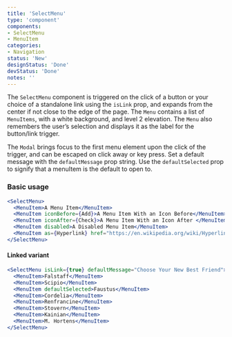 ```yaml
---
title: 'SelectMenu'
type: 'component'
components:
- SelectMenu
- MenuItem
categories:
- Navigation
status: 'New'
designStatus: 'Done'
devStatus: 'Done'
notes: ''
---
```


The ``SelectMenu`` component is triggered on the click of a button or your choice of a standalone link using the `isLink` prop, and expands from the center if not close to the edge of the page. The ``Menu`` contains a list of ``MenuItems``, with a white background, and level 2 elevation. The ``Menu`` also remembers the user’s selection and displays it as the label for the button/link trigger.

The ``Modal`` brings focus to the first menu element upon the click of the trigger, and can be escaped on click away or key press. Set a default message with the `defaultMessage` prop string. Use the `defaultSelected` prop to signify that a menuItem is the default to open to.

### Basic usage

```jsx live
<SelectMenu>
  <MenuItem>A Menu Item</MenuItem>
  <MenuItem iconBefore={Add}>A Menu Item With an Icon Before</MenuItem>
  <MenuItem iconAfter={Check}>A Menu Item With an Icon After </MenuItem>
  <MenuItem disabled>A Disabled Menu Item</MenuItem>
  <MenuItem as={Hyperlink} href="https://en.wikipedia.org/wiki/Hyperlink">A Link Menu Item</MenuItem>
</SelectMenu>
```

#### Linked variant

```jsx live
<SelectMenu isLink={true} defaultMessage="Choose Your New Best Friend">
  <MenuItem>Falstaff</MenuItem>
  <MenuItem>Scipio</MenuItem>
  <MenuItem defaultSelected>Faustus</MenuItem>
  <MenuItem>Cordelia</MenuItem>
  <MenuItem>Renfrancine</MenuItem>
  <MenuItem>Stovern</MenuItem>
  <MenuItem>Kainian</MenuItem>
  <MenuItem>M. Hortens</MenuItem>
</SelectMenu>
```
